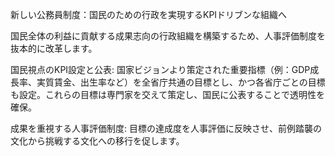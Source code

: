 新しい公務員制度：国民のための行政を実現するKPIドリブンな組織へ

国民全体の利益に貢献する成果志向の行政組織を構築するため、人事評価制度を抜本的に改革します。

国民視点のKPI設定と公表: 国家ビジョンより策定された重要指標（例：GDP成長率、実質賃金、出生率など）を全省庁共通の目標とし、かつ各省庁ごとの目標も設定。これらの目標は専門家を交えて策定し、国民に公表することで透明性を確保。

成果を重視する人事評価制度: 目標の達成度を人事評価に反映させ、前例踏襲の文化から挑戦する文化への移行を促します。